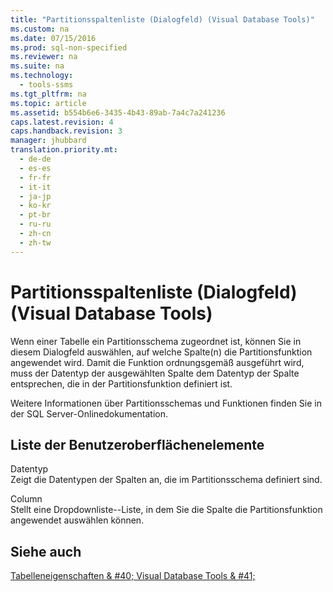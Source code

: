 ```yaml
---
title: "Partitionsspaltenliste (Dialogfeld) (Visual Database Tools)"
ms.custom: na
ms.date: 07/15/2016
ms.prod: sql-non-specified
ms.reviewer: na
ms.suite: na
ms.technology: 
  - tools-ssms
ms.tgt_pltfrm: na
ms.topic: article
ms.assetid: b554b6e6-3435-4b43-89ab-7a4c7a241236
caps.latest.revision: 4
caps.handback.revision: 3
manager: jhubbard
translation.priority.mt: 
  - de-de
  - es-es
  - fr-fr
  - it-it
  - ja-jp
  - ko-kr
  - pt-br
  - ru-ru
  - zh-cn
  - zh-tw
---
```

# Partitionsspaltenliste (Dialogfeld) (Visual Database Tools)
Wenn einer Tabelle ein Partitionsschema zugeordnet ist, können Sie in diesem Dialogfeld auswählen, auf welche Spalte(n) die Partitionsfunktion angewendet wird. Damit die Funktion ordnungsgemäß ausgeführt wird, muss der Datentyp der ausgewählten Spalte dem Datentyp der Spalte entsprechen, die in der Partitionsfunktion definiert ist.  
  
Weitere Informationen über Partitionsschemas und Funktionen finden Sie in der SQL Server-Onlinedokumentation.  
  
## Liste der Benutzeroberflächenelemente  
Datentyp  
Zeigt die Datentypen der Spalten an, die im Partitionsschema definiert sind.  
  
Column  
Stellt eine Dropdownliste\--Liste, in dem Sie die Spalte die Partitionsfunktion angewendet auswählen können.  
  
## Siehe auch  
[Tabelleneigenschaften & #40; Visual Database Tools & #41;](../content/Table-Properties--Visual-Database-Tools-.md)  
  
